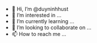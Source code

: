 - 👋 Hi, I’m @duyninhhust
- 👀 I’m interested in ...
- 🌱 I’m currently learning ...
- 💞️ I’m looking to collaborate on ...
- 📫 How to reach me ...

<!---
duyninhhust/duyninhhust is a ✨ special ✨ repository because its `README.md` (this file) appears on your GitHub profile.
You can click the Preview link to take a look at your changes.
--->

